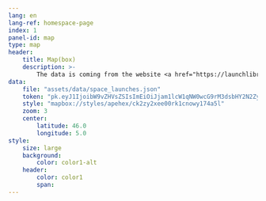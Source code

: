 ```yaml
---
lang: en
lang-ref: homespace-page
index: 1
panel-id: map
type: map
header:
    title: Map(box)
    description: >-
        The data is coming from the website <a href="https://launchlibrary.net/">launch library</a> and formated as (geo)json.
data:
    file: "assets/data/space_launches.json"
    token: "pk.eyJ1IjoibW9vZHVsZSIsImEiOiJjam1lcW1qNW0wcG9rM3dsbHY2N2ZyZ29iIn0.TkBXhBxfadbKKkRH7320Ng"
    style: "mapbox://styles/apehex/ck2zy2xee00rk1cnowy174a5l"
    zoom: 3
    center:
        latitude: 46.0
        longitude: 5.0
style:
    size: large
    background:
        color: color1-alt
    header:
        color: color1
        span:
---
```

